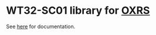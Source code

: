 # WT32-SC01 library for [OXRS](https://oxrs.io)

See [here](https://oxrs.io/docs/libraries/wt32sc01-library.html) for documentation.